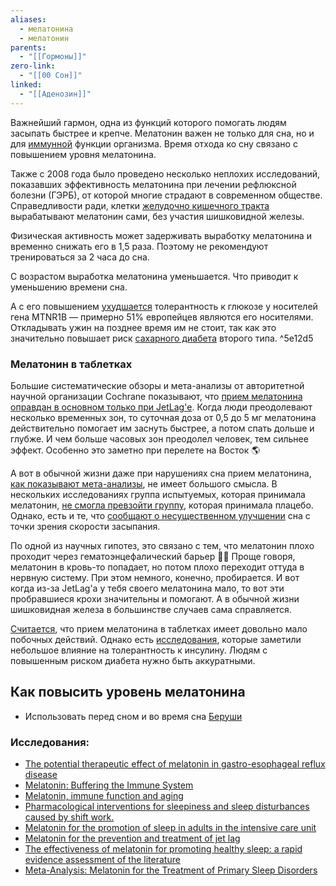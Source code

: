 ```yaml
---
aliases:
  - мелатонина
  - мелатонин
parents:
  - "[[Гормоны]]"
zero-link:
  - "[[00 Сон]]"
linked:
  - "[[Аденозин]]"
---
```

Важнейший гармон, одна из функций которого помогать людям засыпать быстрее и крепче. Мелатонин важен не только для сна, но и для [иммунной](Иммунная%20система.md) функции организма. Время отхода ко сну связано с повышением уровня мелатонина.

Также с 2008 года было проведено несколько неплохих исследований, показавших эффективность мелатонина при лечении рефлюксной болезни (ГЭРБ), от которой многие страдают в современном обществе. Справедливости ради, клетки [желудочно кишечного тракта](Желудочно%20кишечный%20тракт.md) вырабатывают мелатонин сами, без участия шишковидной железы.

Физическая активность может задерживать выработку мелатонина и временно снижать его в 1,5 раза. Поэтому не рекомендуют тренироваться за 2 часа до сна.

С возрастом выработка мелатонина уменьшается. Что приводит к уменьшению времени сна.



А с его повышением [ухудшается](https://www.ncbi.nlm.nih.gov/pmc/articles/PMC5634913/) толерантность к глюкозе у носителей гена MTNR1B — примерно 51% европейцев являются его носителями. Откладывать ужин на позднее время им не стоит, так как это значительно повышает риск [сахарного диабета](Диабет.md) второго типа. ^5e12d5
### Мелатонин в таблетках
Большие систематические обзоры и мета-анализы от авторитетной научной организации Cochrane показывают, что [прием мелатонина оправдан в основном только при JetLag'е](https://www.cochranelibrary.com/cdsr/doi/10.1002/14651858.CD001520/full?highlightAbstract=sleep%257Cfor%257Cwithdrawn%257Cmelatonin%257Cfour). Когда люди преодолевают несколько временных зон, то суточная доза от 0,5 до 5 мг мелатонина действительно помогает им заснуть быстрее, а потом спать дольше и глубже. И чем больше часовых зон преодолел человек, тем сильнее эффект. Особенно это заметно при перелете на Восток 🌎

А вот в обычной жизни даже при нарушениях сна прием мелатонина, [как показывают мета-анализы](https://www.ncbi.nlm.nih.gov/pubmed/25113164), не имеет большого смысла. В нескольких исследованиях группа испытуемых, которая принимала мелатонин, [не смогла превзойти группу](https://www.cochranelibrary.com/cdsr/doi/10.1002/14651858.CD012455.pub2/abstract#CD012455-abs-0001), которая принимала плацебо. Однако, есть и те, что [сообщают о несущественном улучшении](https://www.ncbi.nlm.nih.gov/pmc/articles/PMC3656905/) сна с точки зрения скорости засыпания.

По одной из научных гипотез, это связано с тем, что мелатонин плохо проходит через гематоэнцефалический барьер 🤷‍♂️ Проще говоря, мелатонин в кровь-то попадает, но потом плохо переходит оттуда в нервную систему. При этом немного, конечно, пробирается. И вот когда из-за JetLag'а у тебя своего мелатонина мало, то вот эти пробравшиеся крохи значительны и помогают. А в обычной жизни шишковидная железа в большинстве случаев сама справляется.

[Считается](https://www.ncbi.nlm.nih.gov/pmc/articles/PMC3656905/), что прием мелатонина в таблетках имеет довольно мало побочных действий. Однако есть [исследования](https://www.ncbi.nlm.nih.gov/pubmed/23535335), которые заметили небольшое влияние на толерантность к инсулину. Людям с повышенным риском диабета нужно быть аккуратными.

## Как повысить уровень мелатонина
- Использовать перед сном и во время сна [Беруши](Беруши.md)
### Исследования:
- [The potential therapeutic effect of melatonin in gastro-esophageal reflux disease](https://bmcgastroenterol.biomedcentral.com/articles/10.1186/1471-230X-10-7)
- [Melatonin: Buffering the Immune System](https://www.ncbi.nlm.nih.gov/pmc/articles/PMC3645767/)
- [Melatonin, immune function and aging](https://www.ncbi.nlm.nih.gov/pmc/articles/PMC1325257/)
- [Pharmacological interventions for sleepiness and sleep disturbances caused by shift work.](https://www.ncbi.nlm.nih.gov/pubmed/25113164)
- [Melatonin for the promotion of sleep in adults in the intensive care unit](https://www.cochranelibrary.com/cdsr/doi/10.1002/14651858.CD012455.pub2/abstract#CD012455-abs-0001)
- [Melatonin for the prevention and treatment of jet lag](https://www.cochranelibrary.com/cdsr/doi/10.1002/14651858.CD001520/full?highlightAbstract=sleep%7Cfor%7Cwithdrawn%7Cmelatonin%7Cfour)
- [The effectiveness of melatonin for promoting healthy sleep: a rapid evidence assessment of the literature](https://www.ncbi.nlm.nih.gov/pmc/articles/PMC4273450/)
- [Meta-Analysis: Melatonin for the Treatment of Primary Sleep Disorders](https://www.ncbi.nlm.nih.gov/pmc/articles/PMC3656905/)